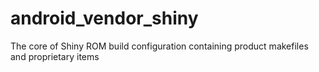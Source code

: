 android_vendor_shiny
====================

The core of Shiny ROM build configuration containing product makefiles and proprietary items
